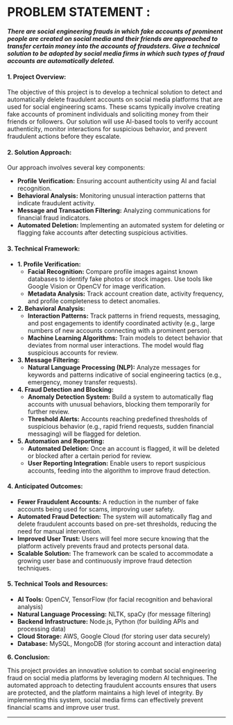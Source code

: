 # PROBLEM STATEMENT : 

***There are social engineering frauds in which fake accounts of prominent people are created on social media and their friends are approached to transfer certain money into the accounts of fraudsters. Give a technical solution to be adopted by social media firms in which such types of fraud accounts are automatically deleted.*** 

#### **1\. Project Overview:**

The objective of this project is to develop a technical solution to detect and automatically delete fraudulent accounts on social media platforms that are used for social engineering scams. These scams typically involve creating fake accounts of prominent individuals and soliciting money from their friends or followers. Our solution will use AI-based tools to verify account authenticity, monitor interactions for suspicious behavior, and prevent fraudulent actions before they escalate.

#### **2\. Solution Approach:**

Our approach involves several key components:

* **Profile Verification:** Ensuring account authenticity using AI and facial recognition.  
* **Behavioral Analysis:** Monitoring unusual interaction patterns that indicate fraudulent activity.  
* **Message and Transaction Filtering:** Analyzing communications for financial fraud indicators.  
* **Automated Deletion:** Implementing an automated system for deleting or flagging fake accounts after detecting suspicious activities.


#### **3\. Technical Framework:**

* **1\. Profile Verification:**  
  * **Facial Recognition:** Compare profile images against known databases to identify fake photos or stock images. Use tools like Google Vision or OpenCV for image verification.  
  * **Metadata Analysis:** Track account creation date, activity frequency, and profile completeness to detect anomalies.  
* **2\. Behavioral Analysis:**  
  * **Interaction Patterns:** Track patterns in friend requests, messaging, and post engagements to identify coordinated activity (e.g., large numbers of new accounts connecting with a prominent person).  
  * **Machine Learning Algorithms:** Train models to detect behavior that deviates from normal user interactions. The model would flag suspicious accounts for review.  
* **3\. Message Filtering:**  
  * **Natural Language Processing (NLP):** Analyze messages for keywords and patterns indicative of social engineering tactics (e.g., emergency, money transfer requests).  
* **4\. Fraud Detection and Blocking:**  
  * **Anomaly Detection System:** Build a system to automatically flag accounts with unusual behaviors, blocking them temporarily for further review.  
  * **Threshold Alerts:** Accounts reaching predefined thresholds of suspicious behavior (e.g., rapid friend requests, sudden financial messaging) will be flagged for deletion.  
* **5\. Automation and Reporting:**  
  * **Automated Deletion:** Once an account is flagged, it will be deleted or blocked after a certain period for review.  
  * **User Reporting Integration:** Enable users to report suspicious accounts, feeding into the algorithm to improve fraud detection.

#### **4\. Anticipated Outcomes:**

* **Fewer Fraudulent Accounts:** A reduction in the number of fake accounts being used for scams, improving user safety.  
* **Automated Fraud Detection:** The system will automatically flag and delete fraudulent accounts based on pre-set thresholds, reducing the need for manual intervention.  
* **Improved User Trust:** Users will feel more secure knowing that the platform actively prevents fraud and protects personal data.  
* **Scalable Solution:** The framework can be scaled to accommodate a growing user base and continuously improve fraud detection techniques.

#### **5\. Technical Tools and Resources:**

* **AI Tools:** OpenCV, TensorFlow (for facial recognition and behavioral analysis)  
* **Natural Language Processing:** NLTK, spaCy (for message filtering)  
* **Backend Infrastructure:** Node.js, Python (for building APIs and processing data)  
* **Cloud Storage:** AWS, Google Cloud (for storing user data securely)  
* **Database:** MySQL, MongoDB (for storing account and interaction data)

**6\. Conclusion:**

This project provides an innovative solution to combat social engineering fraud on social media platforms by leveraging modern AI techniques. The automated approach to detecting fraudulent accounts ensures that users are protected, and the platform maintains a high level of integrity. By implementing this system, social media firms can effectively prevent financial scams and improve user trust.

---

